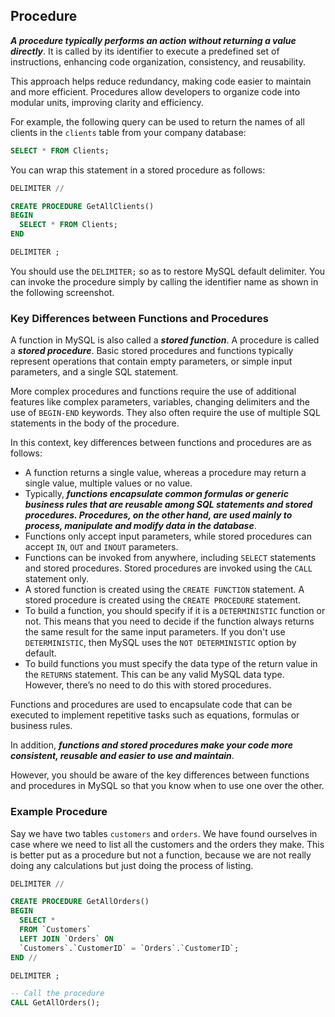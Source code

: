 ## **Procedure**

***A procedure typically performs an action without returning a value directly***. It is called by its identifier to execute a predefined set of instructions, enhancing code organization, consistency, and reusability.

This approach helps reduce redundancy, making code easier to maintain and more efficient. Procedures allow developers to organize code into modular units, improving clarity and efficiency.

For example, the following query can be used to return the names of all clients in the `clients` table from your company database:

```sql
SELECT * FROM Clients;
```

You can wrap this statement in a stored procedure as follows:

```sql
DELIMITER //

CREATE PROCEDURE GetAllClients()
BEGIN
  SELECT * FROM Clients;
END

DELIMITER ;
```

You should use the `DELIMITER;` so as to restore MySQL default delimiter. You can invoke the procedure simply by calling the identifier name as shown in the following screenshot.

### **Key Differences between Functions and Procedures**

A function in MySQL is also called a ***stored function***. A procedure is called a ***stored procedure***. Basic stored procedures and functions typically represent operations that contain empty parameters, or simple input parameters, and a single SQL statement.

More complex procedures and functions require the use of additional features like complex parameters, variables, changing delimiters and the use of `BEGIN-END` keywords. They also often require the use of multiple SQL statements in the body of the procedure.

In this context, key differences between functions and procedures are as follows:

  + A function returns a single value, whereas a procedure may return a single value, multiple values or no value.
  + Typically, ***functions encapsulate common formulas or generic business rules that are reusable among SQL statements and stored procedures. Procedures, on the other hand, are used mainly to process, manipulate and modify data in the database***.
  + Functions only accept input parameters, while stored procedures can accept `IN`, `OUT` and `INOUT` parameters.
  + Functions can be invoked from anywhere, including `SELECT` statements and stored procedures. Stored procedures are invoked using the `CALL` statement only.
  + A stored function is created using the `CREATE FUNCTION` statement. A stored procedure is created using the `CREATE PROCEDURE` statement.
  + To build a function, you should specify if it is a `DETERMINISTIC` function or not. This means that you need to decide if the function always returns the same result for the same input parameters. If you don't use `DETERMINISTIC`, then MySQL uses the `NOT DETERMINISTIC` option by default.
  + To build functions you must specify the data type of the return value in the `RETURNS` statement. This can be any valid MySQL data type. However, there’s no need to do this with stored procedures.

Functions and procedures are used to encapsulate code that can be executed to implement repetitive tasks such as equations, formulas or business rules.

In addition, ***functions and stored procedures make your code more consistent, reusable and easier to use and maintain***.

However, you should be aware of the key differences between functions and procedures in MySQL so that you know when to use one over the other.

### **Example Procedure**

Say we have two tables `customers` and `orders`. We have found ourselves in case where we need to list all the customers and the orders they make. This is better put as a procedure but not a function, because we are not really doing any calculations but just doing the process of listing.

```sql
DELIMITER //

CREATE PROCEDURE GetAllOrders()
BEGIN
  SELECT *
  FROM `Customers`
  LEFT JOIN `Orders` ON
  `Customers`.`CustomerID` = `Orders`.`CustomerID`;
END //

DELIMITER ;

-- Call the procedure
CALL GetAllOrders();
```